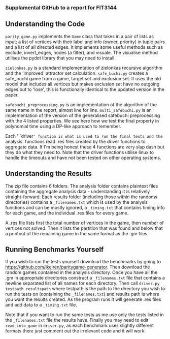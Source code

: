 ### Supplamental GitHub to a report for FIT3144

## Understanding the Code

`parity_game.py` implements the `Game` class that takes in a pair of lists as input: a list of vertices with their label and info (owner, priority) in tuple pairs and a list of all directed edges. It implements some useful methods such as exclude, invert_edges, nodes (a filter), and visuale. The visualise method utilises the pydot library that you may need to install.

`zielonkas.py` is a standard implementation of zielonkas recursive algorithm and the 'improved' attractor set calculation. `safe_buchi.py` creates a safe_buchi game from a game, target set and exclusion set. It uses the old model that includes all vertices but makes exclusion set have no outgoing edges but to 'lose', this is functionally identical to the updated version in the paper.

`safebuchi_preprocessing.py` is an implementation of the algorithm of the same name in the report, almost line for line. `multi_safebuchi.py` is an implementation of the version of the generalised safebuchi preprocessing with the 4 listed properties. We see here how we test the final property in polynomial time using a DP-like approach to remember.

Each '``driver`' function is what is used to run the final tests and the `analysis` functions read .res files created by the driver functions to aggregate data. If I'm being honest these 4 functions are very slap dash but they do what they need to. Note that the driver functions utilise linux to handle the timeouts and have not been tested on other operating systems.

## Understanding the Results

The zip file contains 6 folders. The analysis folder contains plaintext files containing the aggregate analysis data - understanding it is relatively straight-forward. Each results folder (including those within the randoms directories) contains a `_filenames.txt` which is used by the analysis functions and can be mostly ignored, a `_timing.txt` that contains timing info for each game, and the individual .res files for every game.

A .res file lists first the total number of vertices in the game, then number of vertices not solved. Then it lists the partition that was found and below that a printout of the remaining game in the same format as the .gm files.

## Running Benchmarks Yourself

If you wish to run the tests yourself download the benchmarks by going to https://github.com/jkeiren/paritygame-generator. Then download the random games contained in the analysis directory. Once you have all the .gm in appropriate directories construct a `_filenames.txt` file that contains a newline separated list of all names for each directory. Then call `driver.py testpath resultspath` where testpath is the path to the directory you wish to run the tests on (containing the `_filenames.txt`) and results path is where you want the results created. As the program runs it will generate .res files and add data to a `_timing.txt` file.

Note that if you want to run the same tests as me use only the tests listed in the `_filenames.txt` file the results have. Finally you may need to edit `read_into_game` in `driver.py`, as each benchmark uses slightly different formats there just comment out the irrelevant code and it will work.